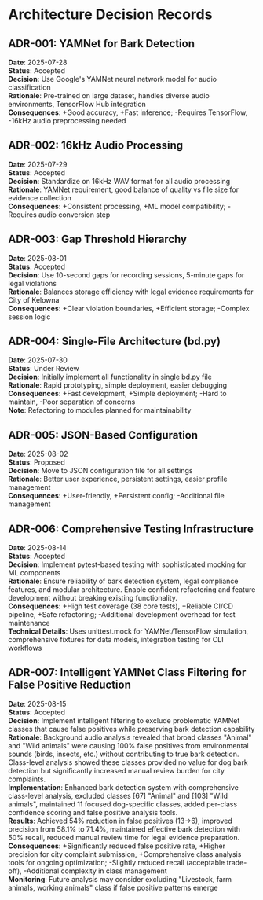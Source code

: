 # Architecture Decision Records

## ADR-001: YAMNet for Bark Detection
**Date**: 2025-07-28  
**Status**: Accepted  
**Decision**: Use Google's YAMNet neural network model for audio classification  
**Rationale**: Pre-trained on large dataset, handles diverse audio environments, TensorFlow Hub integration  
**Consequences**: +Good accuracy, +Fast inference; -Requires TensorFlow, -16kHz audio preprocessing needed

## ADR-002: 16kHz Audio Processing  
**Date**: 2025-07-29  
**Status**: Accepted  
**Decision**: Standardize on 16kHz WAV format for all audio processing  
**Rationale**: YAMNet requirement, good balance of quality vs file size for evidence collection  
**Consequences**: +Consistent processing, +ML model compatibility; -Requires audio conversion step

## ADR-003: Gap Threshold Hierarchy
**Date**: 2025-08-01  
**Status**: Accepted  
**Decision**: Use 10-second gaps for recording sessions, 5-minute gaps for legal violations  
**Rationale**: Balances storage efficiency with legal evidence requirements for City of Kelowna  
**Consequences**: +Clear violation boundaries, +Efficient storage; -Complex session logic

## ADR-004: Single-File Architecture (bd.py)
**Date**: 2025-07-30  
**Status**: Under Review  
**Decision**: Initially implement all functionality in single bd.py file  
**Rationale**: Rapid prototyping, simple deployment, easier debugging  
**Consequences**: +Fast development, +Simple deployment; -Hard to maintain, -Poor separation of concerns  
**Note**: Refactoring to modules planned for maintainability

## ADR-005: JSON-Based Configuration
**Date**: 2025-08-02  
**Status**: Proposed  
**Decision**: Move to JSON configuration file for all settings  
**Rationale**: Better user experience, persistent settings, easier profile management  
**Consequences**: +User-friendly, +Persistent config; -Additional file management

## ADR-006: Comprehensive Testing Infrastructure
**Date**: 2025-08-14  
**Status**: Accepted  
**Decision**: Implement pytest-based testing with sophisticated mocking for ML components  
**Rationale**: Ensure reliability of bark detection system, legal compliance features, and modular architecture. Enable confident refactoring and feature development without breaking existing functionality.  
**Consequences**: +High test coverage (38 core tests), +Reliable CI/CD pipeline, +Safe refactoring; -Additional development overhead for test maintenance  
**Technical Details**: Uses unittest.mock for YAMNet/TensorFlow simulation, comprehensive fixtures for data models, integration testing for CLI workflows

## ADR-007: Intelligent YAMNet Class Filtering for False Positive Reduction
**Date**: 2025-08-15  
**Status**: Accepted  
**Decision**: Implement intelligent filtering to exclude problematic YAMNet classes that cause false positives while preserving bark detection capability  
**Rationale**: Background audio analysis revealed that broad classes "Animal" and "Wild animals" were causing 100% false positives from environmental sounds (birds, insects, etc.) without contributing to true bark detection. Class-level analysis showed these classes provided no value for dog bark detection but significantly increased manual review burden for city complaints.  
**Implementation**: Enhanced bark detection system with comprehensive class-level analysis, excluded classes [67] "Animal" and [103] "Wild animals", maintained 11 focused dog-specific classes, added per-class confidence scoring and false positive analysis tools.  
**Results**: Achieved 54% reduction in false positives (13→6), improved precision from 58.1% to 71.4%, maintained effective bark detection with 50% recall, reduced manual review time for legal evidence preparation.  
**Consequences**: +Significantly reduced false positive rate, +Higher precision for city complaint submission, +Comprehensive class analysis tools for ongoing optimization; -Slightly reduced recall (acceptable trade-off), -Additional complexity in class management  
**Monitoring**: Future analysis may consider excluding "Livestock, farm animals, working animals" class if false positive patterns emerge